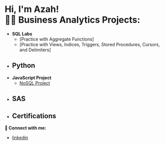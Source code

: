<h1>Hi, I'm Azah! <br/><a

<h2>👨‍💻 Business Analytics Projects:</h2>

- <b>SQL Labs</b>
  - [Practice with Aggregate Functions]
  - [Practice with Views, Indices, Triggers, Stored Procedures, Cursors, and Delimiters]
- <b>Python</b>
  - 
- <b>JavaScript Project</b>
  - [NoSQL Project](https://github.com/AzahMansour/NoSQLProject)
- <b>SAS</b>
  -
- <b>Certifications</b>
  - 



<b> 🤳 Connect with me:</b>
- [linkedin](https://linkedin.com/in/azahmansour)
